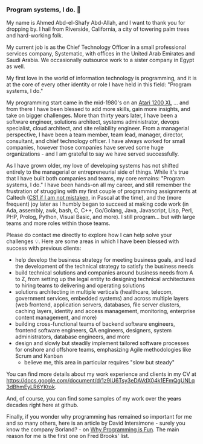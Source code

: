### Program systems, I do. 👋

My name is Ahmed Abd-el-Shafy Abd-Allah, and I want to thank you for dropping by. I hail from Riverside, California, a city of towering palm trees and hard-working folk.

My current job is as the Chief Technology Officer in a small professional services company, Systematic, with offices in the United Arab Emirates and Saudi Arabia. We occasionally outsource work to a sister company in Egypt as well.

My first love in the world of information technology is programming, and it is at the core of every other identity or role I have held in this field: "Program systems, I do."

My programming start came in the mid-1980's on an [Atari 1200 XL](https://de.wikipedia.org/wiki/Atari_1200XL) ... and from there I have been blessed to add more skills, gain more insights, and take on bigger challenges. More than thirty years later, I have been a software engineer, solutions architect, systems administrator, devops specialist, cloud architect, and site reliability engineer. From a managerial perspective, I have been a team member, team lead, manager, director, consultant, and chief technology officer. I have always worked for small companies, however those companies have served some huge organizations - and I am grateful to say we have served successfully.

As I have grown older, my love of developing systems has not shifted entirely to the managerial or entrepreneurial side of things. While it's true that I have built both companies and teams, my core remains: "Program systems, I do." I have been hands-on all my career, and still remember the frustration of struggling with my first couple of programming assignments at Caltech ([CS1 if I am not mistaken](http://www.cms.caltech.edu/academics/course_desc), in Pascal at the time), and the (more frequent) joy later as I humbly began to succeed at making code work (in Ada, assembly, awk, bash, C, C++, Go/Golang, Java, Javascript, Lisp, Perl, PHP, Prolog, Python, Visual Basic, and more). I still program... but with large teams and more roles within those teams.

Please do contact me directly to explore how I can help solve your challenges :bulb:. Here are some areas in which I have been blessed with success with previous clients:
- help develop the business strategy for meeting business goals, and lead the development of the technical strategy to satisfy the business needs
- build technical solutions and companies around business needs from A to Z, from setting up the legal entity to designing technical architectures to hiring teams to delivering and operating solutions
- solutions architecting in multiple verticals (healthcare, telecom, government services, embedded systems) and across multiple layers (web frontend, application servers, databases, file server clusters, caching layers, identity and access management, monitoring, enterprise content management, and more)
- building cross-functional teams of backend software engineers, frontend software engineers, QA engineers, designers, system administrators, database engineers, and more
- design and slowly but steadily implement tailored software processes for onshore and offshore teams, emphasizing Agile methodologies like Scrum and Kanban
  - believe me, this area in particular requires "slow but steady"

You can find more details about my work experience and clients in my CV at https://docs.google.com/document/d/1z9IU6Tsy3eDAVdX04k1EFmQgUNLq3dBhmEyLR6YKtok.

And, of course, you can find some samples of my work over the ~~years~~ decades right here at github.

Finally, if you wonder why programming has remained so important for me and so many others, here is an article by David Intersimone - surely you know the company Borland? - on [Why Programming is Fun](https://www.drdobbs.com/architecture-and-design/why-programming-is-fun/196603871). The main reason for me is the first one on Fred Brooks' list.


<!--
**aaabdallah/aaabdallah** is a ✨ _special_ ✨ repository because its `README.md` (this file) appears on your GitHub profile.

Here are some ideas to get you started:

- 🔭 I’m currently working on ...
- 🌱 I’m currently learning ...
- 👯 I’m looking to collaborate on ...
- 🤔 I’m looking for help with ...
- 💬 Ask me about ...
- 📫 How to reach me: ...
- 😄 Pronouns: ...
- ⚡ Fun fact: ...
-->
